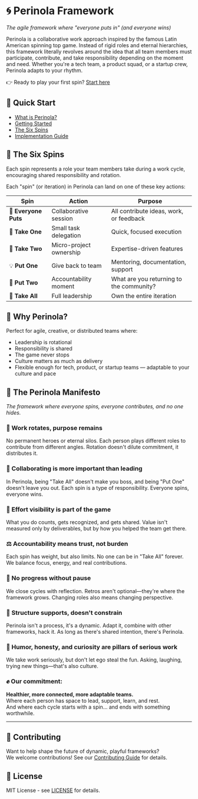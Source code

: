 # 🌀 Perinola Framework

*The agile framework where "everyone puts in" (and everyone wins)*

Perinola is a collaborative work approach inspired by the famous Latin American spinning top game. Instead of rigid roles and eternal hierarchies, this framework literally revolves around the idea that all team members must participate, contribute, and take responsibility depending on the moment and need. Whether you're a tech team, a product squad, or a startup crew, Perinola adapts to your rhythm.

👉 Ready to play your first spin? [Start here](getting-started/)

## 🎯 Quick Start

- [What is Perinola?](what-is-perinola/)
- [Getting Started](getting-started/)
- [The Six Spins](the-six-spins/)
- [Implementation Guide](implementation-guide/)

## 🎲 The Six Spins

Each spin represents a role your team members take during a work cycle, encouraging shared responsibility and rotation.

Each "spin" (or iteration) in Perinola can land on one of these key actions:

| Spin | Action | Purpose |
|------|--------|---------|
| 🤝 **Everyone Puts** | Collaborative session | All contribute ideas, work, or feedback |
| 🎯 **Take One** | Small task delegation | Quick, focused execution |
| 🚀 **Take Two** | Micro-project ownership | Expertise-driven features |
| 💡 **Put One** | Give back to team | Mentoring, documentation, support |
| 🔄 **Put Two** | Accountability moment | What are you returning to the community? |
| 👑 **Take All** | Full leadership | Own the entire iteration |

## 🌟 Why Perinola?

Perfect for agile, creative, or distributed teams where:
- Leadership is rotational
- Responsibility is shared  
- The game never stops
- Culture matters as much as delivery
- Flexible enough for tech, product, or startup teams — adaptable to your culture and pace

## 🎡 The Perinola Manifesto

*The framework where everyone spins, everyone contributes, and no one hides.*

### 🔁 Work rotates, purpose remains
No permanent heroes or eternal silos. Each person plays different roles to contribute from different angles. Rotation doesn't dilute commitment, it distributes it.

### 🧠 Collaborating is more important than leading
In Perinola, being "Take All" doesn't make you boss, and being "Put One" doesn't leave you out. Each spin is a type of responsibility. Everyone spins, everyone wins.

### 🙋 Effort visibility is part of the game
What you do counts, gets recognized, and gets shared. Value isn't measured only by deliverables, but by how you helped the team get there.

### ⚖️ Accountability means trust, not burden
Each spin has weight, but also limits. No one can be in "Take All" forever. We balance focus, energy, and real contributions.

### 🎯 No progress without pause
We close cycles with reflection. Retros aren't optional—they're where the framework grows. Changing roles also means changing perspective.

### 🧩 Structure supports, doesn't constrain
Perinola isn't a process, it's a dynamic. Adapt it, combine with other frameworks, hack it. As long as there's shared intention, there's Perinola.

### 🌱 Humor, honesty, and curiosity are pillars of serious work
We take work seriously, but don't let ego steal the fun. Asking, laughing, trying new things—that's also culture.

### ✊ Our commitment:
**Healthier, more connected, more adaptable teams.**  
Where each person has space to lead, support, learn, and rest.  
And where each cycle starts with a spin... and ends with something worthwhile.

---

## 🤝 Contributing

Want to help shape the future of dynamic, playful frameworks?  
We welcome contributions! See our [Contributing Guide](CONTRIBUTING.md) for details.

## 📄 License

MIT License - see [LICENSE](LICENSE) for details.
